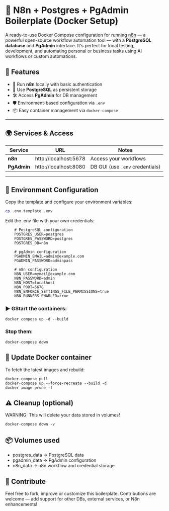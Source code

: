 # 🚀 N8n + Postgres + PgAdmin Boilerplate (Docker Setup)

A ready-to-use Docker Compose configuration for running [n8n](https://n8n.io/) — a powerful open-source workflow automation tool — with a **PostgreSQL database** and **PgAdmin** interface. It's perfect for local testing, development, and automating personal or business tasks using AI workflows or custom automations.

## 🔧 Features

- 🧠 Run **n8n** locally with basic authentication
- 🐘 Use **PostgreSQL** as persistent storage
- 🛠 Access **PgAdmin** for DB management
- 🛡 Environment-based configuration via `.env`
- 📦 Easy container management via `docker-compose`

---

## 🌍 Services & Access

| Service     | URL                      | Notes                          |
|-------------|--------------------------|--------------------------------|
| **n8n**     | http://localhost:5678    | Access your workflows          |
| **PgAdmin** | http://localhost:8080    | DB GUI (use `.env` credentials)|

---


## 📁 Environment Configuration

Copy the template and configure your environment variables:

```bash
cp .env.template .env
```

Edit the .env file with your own credentials:

```
	# PostgreSQL configuration
	POSTGRES_USER=postgres
	POSTGRES_PASSWORD=postgres
	POSTGRES_DB=n8n

	# pgAdmin configuration
	PGADMIN_EMAIL=admin@example.com
	PGADMIN_PASSWORD=adminpass

	# n8n configuration
	N8N_USER=mymail@example.com
	N8N_PASSWORD=admin
	N8N_HOST=localhost
	N8N_PORT=5678
	N8N_ENFORCE_SETTINGS_FILE_PERMISSIONS=true
	N8N_RUNNERS_ENABLED=true
```


### ▶️ GStart the containers:

	docker compose up -d --build

### Stop them:

	docker-compose down

## 🔄 Update Docker container

To fetch the latest images and rebuild:

	docker-compose pull
	docker-compose up --force-recreate --build -d
	docker image prune -f

## ⚠️ Cleanup (optional)

WARNING: This will delete your data stored in volumes!

	docker-compose down -v

## 📦 Volumes used

- postgres_data → PostgreSQL data
- pgadmin_data → PgAdmin configuration
- n8n_data → n8n workflow and credential storage

## 🤝 Contribute

Feel free to fork, improve or customize this boilerplate. Contributions are welcome — add support for other DBs, external services, or N8n enhancements!
